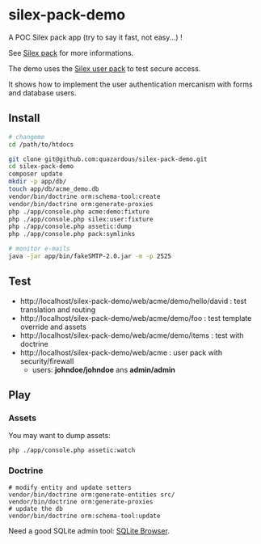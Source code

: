 # silex-pack-demo
A POC Silex pack app (try to say it fast, not easy...) !

See [Silex pack](https://github.com/quazardous/silex-pack) for more informations.

The demo uses the [Silex user pack](ttps://github.com/quazardous/silex-user-pack) to test secure access.

It shows how to implement the user authentication mercanism with forms and database users.

## Install

```bash
# changeme
cd /path/to/htdocs

git clone git@github.com:quazardous/silex-pack-demo.git
cd silex-pack-demo
composer update
mkdir -p app/db/
touch app/db/acme_demo.db
vendor/bin/doctrine orm:schema-tool:create
vendor/bin/doctrine orm:generate-proxies
php ./app/console.php acme:demo:fixture
php ./app/console.php silex:user:fixture
php ./app/console.php assetic:dump
php ./app/console.php pack:symlinks

# monitor e-mails
java -jar app/bin/fakeSMTP-2.0.jar -m -p 2525
```

## Test

- http://localhost/silex-pack-demo/web/acme/demo/hello/david : test translation and routing
- http://localhost/silex-pack-demo/web/acme/demo/foo : test template override and assets
- http://localhost/silex-pack-demo/web/acme/demo/items : test with doctrine
- http://localhost/silex-pack-demo/web/acme : user pack with security/firewall
    - users: **johndoe/johndoe** ans **admin/admin**


## Play

### Assets

You may want to dump assets:

```
php ./app/console.php assetic:watch
```

### Doctrine

```
# modify entity and update setters
vendor/bin/doctrine orm:generate-entities src/
vendor/bin/doctrine orm:generate-proxies
# update the db
vendor/bin/doctrine orm:schema-tool:update
```
Need a good SQLite admin tool: [SQLite Browser](http://sqlitebrowser.org/).

